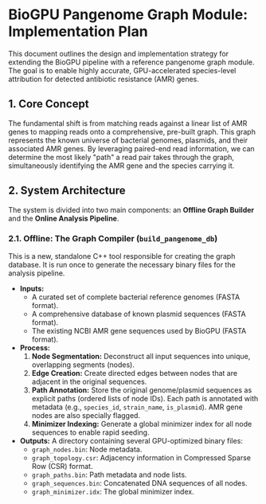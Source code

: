 # BioGPU Pangenome Graph Module: Implementation Plan

This document outlines the design and implementation strategy for extending the BioGPU pipeline with a reference pangenome graph module. The goal is to enable highly accurate, GPU-accelerated species-level attribution for detected antibiotic resistance (AMR) genes.

## 1. Core Concept

The fundamental shift is from matching reads against a linear list of AMR genes to mapping reads onto a comprehensive, pre-built graph. This graph represents the known universe of bacterial genomes, plasmids, and their associated AMR genes. By leveraging paired-end read information, we can determine the most likely "path" a read pair takes through the graph, simultaneously identifying the AMR gene and the species carrying it.

## 2. System Architecture

The system is divided into two main components: an **Offline Graph Builder** and the **Online Analysis Pipeline**.

### 2.1. Offline: The Graph Compiler (`build_pangenome_db`)

This is a new, standalone C++ tool responsible for creating the graph database. It is run once to generate the necessary binary files for the analysis pipeline.

* **Inputs:**
    * A curated set of complete bacterial reference genomes (FASTA format).
    * A comprehensive database of known plasmid sequences (FASTA format).
    * The existing NCBI AMR gene sequences used by BioGPU (FASTA format).
* **Process:**
    1.  **Node Segmentation:** Deconstruct all input sequences into unique, overlapping segments (nodes).
    2.  **Edge Creation:** Create directed edges between nodes that are adjacent in the original sequences.
    3.  **Path Annotation:** Store the original genome/plasmid sequences as explicit paths (ordered lists of node IDs). Each path is annotated with metadata (e.g., `species_id`, `strain_name`, `is_plasmid`). AMR gene nodes are also specially flagged.
    4.  **Minimizer Indexing:** Generate a global minimizer index for all node sequences to enable rapid seeding.
* **Outputs:** A directory containing several GPU-optimized binary files:
    * `graph_nodes.bin`: Node metadata.
    * `graph_topology.csr`: Adjacency information in Compressed Sparse Row (CSR) format.
    * `graph_paths.bin`: Path metadata and node lists.
    * `graph_sequences.bin`: Concatenated DNA sequences of all nodes.
    * `graph_minimizer.idx`: The global minimizer index.